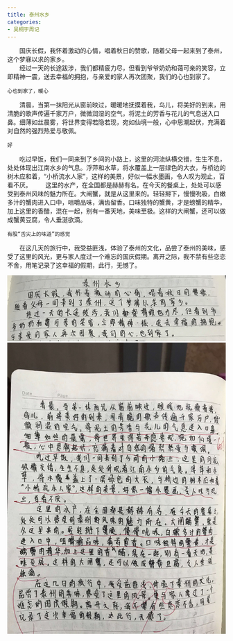 ```yaml
---
title: 泰州水乡
categories:
- 吴桐宇周记
---
```

　　国庆长假，我怀着激动的心情，唱着秋日的赞歌，随着父母一起来到了泰州，这个梦寐以求的家乡。  
　　经过一天的长途跋涉，我们都精疲力尽，但看到爷爷奶奶和蔼可亲的笑容，立即精神一震，送去幸福的拥抱，与亲爱的家人再次团聚，我们的心也到家了。  
```
心也到家了，暖心
```
　　清晨，当第一抹阳光从窗前映过，暖暖地抚摸着我，鸟儿，将美好的到来，用清脆的歌声传遍千家万户，微微润湿的空气，将泥土的芳香与花儿的气息送入口鼻。细薄如丝晨雾，将世界变得若隐若现，宛如仙境一般，心中思潮起伏，充满着对自然的强烈热爱与敬佩。  
```
好
```
　　吃过早饭，我们一同来到了乡间的小路上，这里的河流纵横交错，生生不息，处处体现出江南水乡的气息。浮萍和水草，将水覆盖上一层绿色的大衣，与桥边的树木应和着，“小桥流水人家”，这样的美景，好似一幅水墨画，令人叹为观止，百看不厌。 
　　这里的水产，在全国都是赫赫有名。在今天的餐桌上，处处可以感受到泰州风味的魅力所在。大闸蟹，就是从这里来的。轻轻掰下，慢慢吮吸，白嫩多汁的蟹肉进入口中，咀嚼品味，满齿留香。口味独特的蟹黄，才是螃蟹的精华，加上这里的香醋，混在一起，别有一番天地，美味至极。这样的大闸蟹，还可以做成蟹黄豆腐，令人垂涎欲滴。  
```
有股“舌尖上的味道”的感觉
```
　　在这几天的旅行中，我受益匪浅，体验了泰州的文化，品尝了泰州的美味，感受了这里的风光，更与家人度过一个难忘的国庆假期。离开之际，我不禁有些恋恋不舍，用笔记录了这幸福的假期，此行，无憾了。

![image](/public/image/2019/20191006-1.png)
![image](/public/image/2019/20191006-2.jpeg)